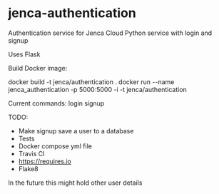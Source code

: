 # jenca-authentication

Authentication service for Jenca Cloud
Python service with login and signup

Uses Flask

Build Docker image:

docker build -t jenca/authentication .
docker run --name jenca_authentication -p 5000:5000 -i -t jenca/authentication

Current commands:
login
signup

TODO:
* Make signup save a user to a database
* Tests
* Docker compose yml file
* Travis CI
* https://requires.io
* Flake8

In the future this might hold other user details
